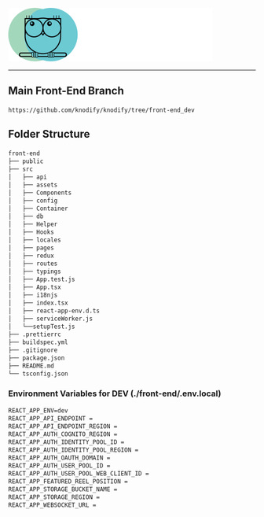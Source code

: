 ![](./front-end/src/assets/images/knodify_logo.svg)

---

## Main Front-End Branch

```
https://github.com/knodify/knodify/tree/front-end_dev
```

## Folder Structure

    front-end
    ├── public
    ├── src
    │   ├── api
    │   ├── assets
    │   ├── Components
    │   ├── config
    │   ├── Container
    │   ├── db
    │   ├── Helper
    │   ├── Hooks
    │   ├── locales
    │   ├── pages
    │   ├── redux
    │   ├── routes
    │   ├── typings
    │   ├── App.test.js
    │   ├── App.tsx
    │   ├── i18njs
    │   ├── index.tsx
    │   ├── react-app-env.d.ts
    │   ├── serviceWorker.js
    │   └──setupTest.js
    ├── .prettierrc
    ├── buildspec.yml
    ├── .gitignore
    ├── package.json
    ├── README.md
    └── tsconfig.json

### Environment Variables for DEV (./front-end/.env.local)

```env
REACT_APP_ENV=dev
REACT_APP_API_ENDPOINT =
REACT_APP_API_ENDPOINT_REGION =
REACT_APP_AUTH_COGNITO_REGION =
REACT_APP_AUTH_IDENTITY_POOL_ID =
REACT_APP_AUTH_IDENTITY_POOL_REGION =
REACT_APP_AUTH_OAUTH_DOMAIN =
REACT_APP_AUTH_USER_POOL_ID =
REACT_APP_AUTH_USER_POOL_WEB_CLIENT_ID =
REACT_APP_FEATURED_REEL_POSITION =
REACT_APP_STORAGE_BUCKET_NAME =
REACT_APP_STORAGE_REGION =
REACT_APP_WEBSOCKET_URL =
```
